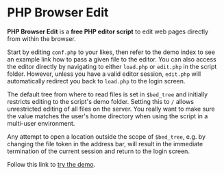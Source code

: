 # PHP Browser Edit

**PHP Browser Edit** is a **free PHP editor script** to edit web pages directly from within the browser.

Start by editing `conf.php` to your likes, then refer to the demo index to see an example link how to pass a given file to the editor. You can also access the editor directly by navigating to either `load.php` or `edit.php` in the script folder. However, unless you have a valid editor session, `edit.php` will automatically redirect you back to `load.php` to the login screen.

The default tree from where to read files is set in `$bed_tree` and initially restricts editing to the script's demo folder. Setting this to `/` allows unrestricted editing of all files on the server. You really want to make sure the value matches the user's home directory when using the script in a multi-user environment.

Any attempt to open a location outside the scope of `$bed_tree`, e.g. by changing the file token in the address bar, will result in the immediate termination of the current session and return to the login screen.

Follow this link to [try the demo](http://phclaus.com/demo/browser-edit/).
